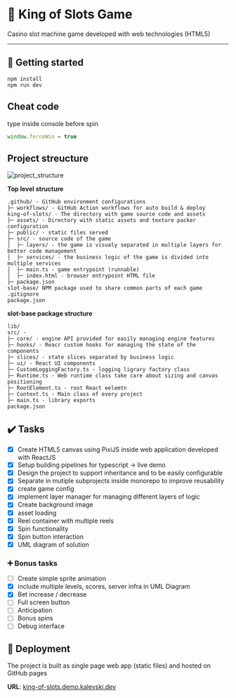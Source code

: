 # 🎲 King of Slots Game

Casino slot machine game developed with web technologies (HTML5)

___

## 🚀 Getting started
```
npm install
npm run dev
```

## Cheat code
type inside console before spin
```js
window.forceWin = true
```

## Project streucture

![project_structure](https://github.com/kalevski/toolcase/assets/10467454/e3ad9156-61e2-4303-8e7c-79229fccdfce)

**Top level structure**
```
.github/ - GitHub environment configurations
├─ workflows/ - GitHub Action workflows for auto build & deploy
king-of-slots/ - The directory with game source code and assets
├─ assets/ - Directory with static assets and texture packer configuration
├─ public/ - static files served
├─ src/ - source code of the game
│  ├─ layers/ - the game is visualy separated in multiple layers for better code management 
│  ├─ services/ - the business logic of the game is divided into multiple services
│  ├─ main.ts - game entrypoint (runnable)
│  ├─ index.html - browser entrypoint HTML file
├─ package.json
slot-base/ NPM package used to share common parts of each game
.gitignore
package.json

```

**slot-base package structure**
```
lib/
src/ - 
├─ core/ - engine API provided for easily managing engine features
├─ hooks/ - Reacr custom hooks for managing the state of the components
├─ slices/ - state slices separated by business logic
├─ ui/ - React UI components
├─ CustomLoggingFactory.ts - logging ligrary factory class
├─ Runtime.ts - Web runtime class take care about sizing and canvas positioning
├─ RootElement.ts - root React eelemtn
├─ Context.ts - Main class of every project
├─ main.ts - library exports
package.json
```

## ✔️ Tasks
- [x] Create HTML5 canvas using PixiJS inside web application developed with ReactJS
- [x] Setup building pipelines for typescript -> live demo
- [x] Design the project to support inheritance and to be easily configurable
- [x] Separate in mutiple subprojects inside monorepo to improve reusability
- [x] create game config
- [x] implement layer manager for managing different layers of logic
- [x] Create background image
- [x] asset loading
- [x] Reel container with multiple reels
- [x] Spin functionality
- [x] Spin button interaction
- [x] UML diagram of solution

### ➕ Bonus tasks
- [ ] Create simple sprite animation
- [x] include multiple levels, scores, server infra in UML Diagram 
- [x] Bet increase / decrease
- [ ] Full screen button
- [ ] Anticipation 
- [ ] Bonus spins
- [ ] Debug interface

## 🚢 Deployment
The project is built as single page web app (static files) and hosted on GitHub pages

**URL**: [king-of-slots.demo.kalevski.dev](https://king-of-slots.demo.kalevski.dev/)



